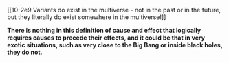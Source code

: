 [[10-2e9 Variants do exist in the multiverse - not in the past or in the future, but they literally do exist somewhere in the multiverse!]]

**There is nothing in this definition of cause and effect that logically requires causes to precede their effects, and it could be that in very exotic situations, such as very close to the Big Bang or inside black holes, they do not.**